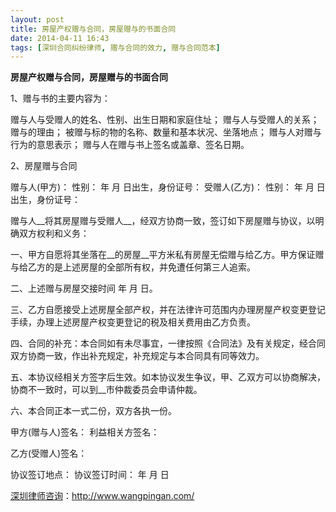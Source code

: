```yaml
---
layout: post
title: 房屋产权赠与合同，房屋赠与的书面合同
date: 2014-04-11 16:43
tags: [深圳合同纠纷律师, 赠与合同的效力, 赠与合同范本]
---
```

<strong>房屋产权赠与合同，房屋赠与的书面合同</strong>

1、赠与书的主要内容为：

赠与人与受赠人的姓名、性别、出生日期和家庭住址；
赠与人与受赠人的关系；
赠与的理由；
被赠与标的物的名称、数量和基本状况、坐落地点；
赠与人对赠与行为的意思表示；
赠与人在赠与书上签名或盖章、签名日期。

2、房屋赠与合同

赠与人(甲方)： 性别： 年 月 日出生，身份证号：
受赠人(乙方)： 性别： 年 月 日出生，身份证号：

赠与人__将其房屋赠与受赠人__，经双方协商一致，签订如下房屋赠与协议，以明确双方权利和义务：

一、甲方自愿将其坐落在__的房屋__平方米私有房屋无偿赠与给乙方。甲方保证赠与给乙方的是上述房屋的全部所有权，并免遭任何第三人追索。

二、上述赠与房屋交接时间 年 月 日。

三、乙方自愿接受上述房屋全部产权，并在法律许可范围内办理房屋产权变更登记手续，办理上述房屋产权变更登记的税及相关费用由乙方负责。

四、合同的补充：本合同如有未尽事宜，一律按照《合同法》及有关规定，经合同双方协商一致，作出补充规定，补充规定与本合同具有同等效力。

五、本协议经相关方签字后生效。如本协议发生争议，甲、乙双方可以协商解决，协商不一致时，可以到__市仲裁委员会申请仲裁。

六、本合同正本一式二份，双方各执一份。

甲方(赠与人)签名： 利益相关方签名：

乙方(受赠人)签名：

协议签订地点： 协议签订时间： 年 月 日

<a href="http://www.wangpingan.com/">深圳律师咨询</a>：<a href="http://www.wangpingan.com/">http://www.wangpingan.com/</a>

